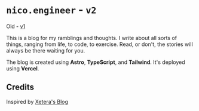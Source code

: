 # `nico.engineer` - `v2`

Old - [v1](https://github.com/zaida04/nico.engineer)

This is a blog for my ramblings and thoughts. I write about all sorts of things, ranging from life, to code, to exercise. Read, or don't, the stories will always be there waiting for you.

The blog is created using **Astro**, **TypeScript**, and **Tailwind**. It's deployed using **Vercel**.

## Credits

Inspired by [Xetera's Blog](https://xetera.dev)
